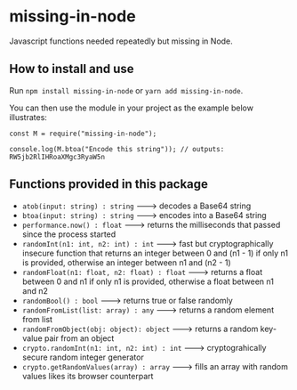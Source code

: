 # missing-in-node

Javascript functions needed repeatedly but missing in Node.

## How to install and use

Run `npm install missing-in-node` or `yarn add missing-in-node`.

You can then use the module in your project as the example below illustrates:

```
const M = require("missing-in-node");

console.log(M.btoa("Encode this string")); // outputs: RW5jb2RlIHRoaXMgc3RyaW5n
```


## Functions provided in this package

- `atob(input: string) : string` ---> decodes a Base64 string
- `btoa(input: string) : string` ---> encodes into a Base64 string
- `performance.now() : float` ---> returns the milliseconds that passed since the process started
- `randomInt(n1: int, n2: int) : int` ---> fast but cryptographically insecure function that returns an integer between 0 and (n1 - 1) if only n1 is provided, otherwise an integer between n1 and (n2 - 1)
- `randomFloat(n1: float, n2: float) : float` ---> returns a float between 0 and n1 if only n1 is provided, otherwise a float between n1 and n2
- `randomBool() : bool` ---> returns true or false randomly
- `randomFromList(list: array) : any` ---> returns a random element from list
- `randomFromObject(obj: object): object` ---> returns a random key-value pair from an object
- `crypto.randomInt(n1: int, n2: int) : int` ---> cryptograhically secure random integer generator
- `crypto.getRandomValues(array) : array` ---> fills an array with random values likes its browser counterpart
